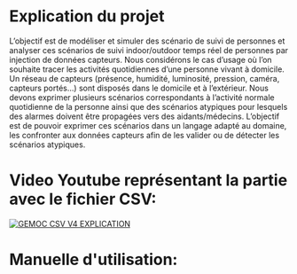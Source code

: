 <h1>Explication du projet</h1>

L’objectif est de modéliser et simuler des scénario de suivi de personnes et analyser ces scénarios de suivi indoor/outdoor temps réel de personnes par injection de données capteurs.  Nous considérons le cas d’usage où l’on souhaite tracer les activités quotidiennes d’une personne vivant à domicile. Un réseau de capteurs (présence, humidité, luminosité, pression, caméra, capteurs portés…) sont disposés dans le domicile et à l’extérieur. Nous devons exprimer plusieurs scénarios correspondants à l’activité normale quotidienne de la personne ainsi que des scénarios atypiques pour lesquels des alarmes doivent être propagées vers des aidants/médecins. L’objectif est de pouvoir exprimer ces scénarios dans un langage adapté au domaine, les confronter aux données capteurs afin de les valider ou de détecter les scénarios atypiques. 

<h1>Video Youtube représentant la partie avec le fichier CSV: </h1>

[![GEMOC CSV V4 EXPLICATION ](http://www.roadtovr.com/wp-content/uploads/2015/03/youtube-logo2.jpg)](https://www.youtube.com/watch?v=RDJ_dDzr1KY&t=6s "GEMOC CSV V4 EXPLICATION ")

<h1>Manuelle d'utilisation: </h1>